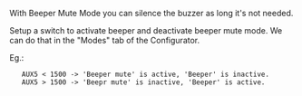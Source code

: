 With Beeper Mute Mode you can silence the buzzer as long it's not needed.

Setup a switch to activate beeper and deactivate beeper mute mode. We can do that in the "Modes" tab of the Configurator.

Eg.:
```
   AUX5 < 1500 -> 'Beeper mute' is active, 'Beeper' is inactive.
   AUX5 > 1500 -> 'Beepr mute' is inactive, 'Beeper' is active.
```
